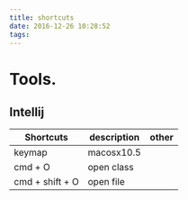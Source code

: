```yaml
---
title: shortcuts
date: 2016-12-26 10:28:52
tags:
---
```


# Tools.

## Intellij


Shortcuts | description | other
--- | --- | ---
keymap | macosx10.5 | 
cmd + O | open class | 
cmd + shift + O | open file | 